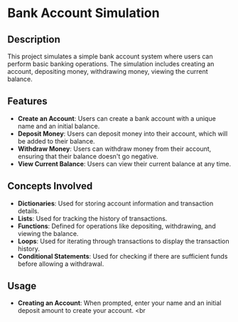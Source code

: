 # **Bank Account Simulation**

## **Description**
This project simulates a simple bank account system where users can perform basic banking operations. The simulation includes creating an account, depositing money, withdrawing money, viewing the current balance.

## **Features**
- **Create an Account**: Users can create a bank account with a unique name and an initial balance. <br>
- **Deposit Money**: Users can deposit money into their account, which will be added to their balance. <br>
- **Withdraw Money**: Users can withdraw money from their account, ensuring that their balance doesn't go negative. <br>
- **View Current Balance**: Users can view their current balance at any time. <br>

## **Concepts Involved**
- **Dictionaries**: Used for storing account information and transaction details. <br>
- **Lists**: Used for tracking the history of transactions. <br>
- **Functions**: Defined for operations like depositing, withdrawing, and viewing the balance. <br>
- **Loops**: Used for iterating through transactions to display the transaction history. <br>
- **Conditional Statements**: Used for checking if there are sufficient funds before allowing a withdrawal. <br>

## **Usage**
- **Creating an Account**: When prompted, enter your name and an initial deposit amount to create your account. <br

